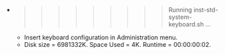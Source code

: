 * >>>>>>>>> Running inst-std-system-keyboard.sh ...
  * Insert keyboard configuration in Administration menu.
  * Disk size = 6981332K. Space Used = 4K. Runtime = 00:00:00:02.
